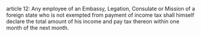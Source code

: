 article 12: 
Any employee of an Embassy, Legation, Consulate or Mission of a foreign state who is not exempted from payment of income tax shall himself declare the total amount of his income and pay tax thereon within one month of the next month. 
<ul>
</ul>